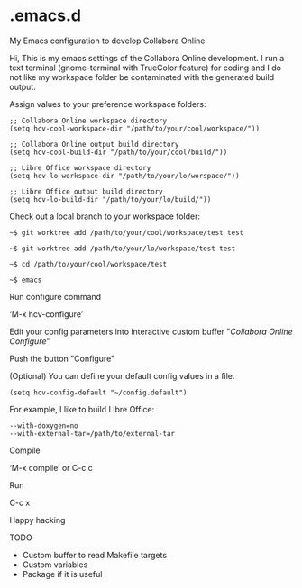 # .emacs.d
My Emacs configuration to develop Collabora Online

Hi, This is my emacs settings of the Collabora Online development.
I run a text terminal (gnome-terminal with TrueColor feature)
for coding and I do not like my workspace folder be contaminated with
the generated build output.

Assign values to your preference workspace folders:
```elisp
;; Collabora Online workspace directory
(setq hcv-cool-workspace-dir "/path/to/your/cool/workspace/"))

;; Collabora Online output build directory
(setq hcv-cool-build-dir "/path/to/your/cool/build/"))

;; Libre Office workspace directory
(setq hcv-lo-workspace-dir "/path/to/your/lo/worspace/"))

;; Libre Office output build directory
(setq hcv-lo-build-dir "/path/to/your/lo/build/"))
```

Check out a local branch to your workspace folder:
```console
~$ git worktree add /path/to/your/cool/workspace/test test

~$ git worktree add /path/to/your/lo/workspace/test test

~$ cd /path/to/your/cool/workspace/test

~$ emacs
```

Run configure command

‘M-x hcv-configure’

Edit your config parameters into interactive custom buffer
"*Collabora Online Configure*"

Push the button "Configure"

(Optional) You can define your default config values
in a file.
```elisp
(setq hcv-config-default "~/config.default")
```

For example, I like to build Libre Office:
```
--with-doxygen=no
--with-external-tar=/path/to/external-tar
```

Compile

‘M-x compile’ or C-c c

Run

C-c x

Happy hacking


TODO
* Custom buffer to read Makefile targets
* Custom variables
* Package if it is useful
